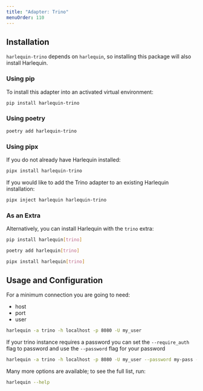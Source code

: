 ```yaml
---
title: "Adapter: Trino"
menuOrder: 110
---
```


## Installation

`harlequin-trino` depends on `harlequin`, so installing this package will also install Harlequin.

### Using pip

To install this adapter into an activated virtual environment:

```bash
pip install harlequin-trino
```

### Using poetry

```bash
poetry add harlequin-trino
```

### Using pipx

If you do not already have Harlequin installed:

```bash
pipx install harlequin-trino
```

If you would like to add the Trino adapter to an existing Harlequin installation:

```bash
pipx inject harlequin harlequin-trino
```

### As an Extra

Alternatively, you can install Harlequin with the `trino` extra:

```bash
pip install harlequin[trino]
```

```bash
poetry add harlequin[trino]
```

```bash
pipx install harlequin[trino]
```

## Usage and Configuration

For a minimum connection you are going to need:

- host
- port
- user

```bash
harlequin -a trino -h localhost -p 8080 -U my_user
```

If your trino instance requires a password you can set the `--require_auth` flag to password and use the `--password` flag for your password

```bash
harlequin -a trino -h localhost -p 8080 -U my_user --password my-pass --require_auth password
```

Many more options are available; to see the full list, run:

```bash
harlequin --help
```
